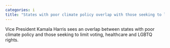 ```yaml
---
categories: i
title: "States with poor climate policy overlap with those seeking to limit rights Kamala Harris says"
---
```

Vice President Kamala Harris sees an overlap between states with poor climate policy and those seeking to limit voting, healthcare and LGBTQ rights.